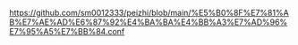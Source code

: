 https://github.com/sm0012333/peizhi/blob/main/%E5%B0%8F%E7%81%AB%E7%AE%AD%E6%87%92%E4%BA%BA%E4%BB%A3%E7%AD%96%E7%95%A5%E7%BB%84.conf
